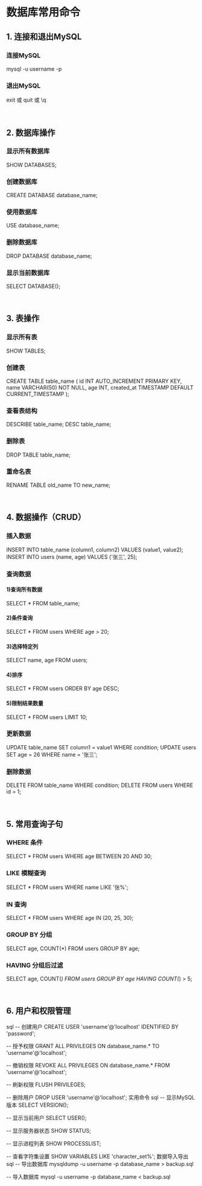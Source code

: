 # 数据库常用命令
<p> 
  
## 1. 连接和退出MySQL
### 连接MySQL
mysql -u username -p

### 退出MySQL
exit 或 quit 或 \q

<br>

## 2. 数据库操作
### 显示所有数据库
SHOW DATABASES;

### 创建数据库
CREATE DATABASE database_name;

### 使用数据库
USE database_name;

### 删除数据库
DROP DATABASE database_name;

### 显示当前数据库
SELECT DATABASE();

<br>

## 3. 表操作
### 显示所有表
SHOW TABLES;

### 创建表
CREATE TABLE table_name (
    id INT AUTO_INCREMENT PRIMARY KEY,
    name VARCHAR(50) NOT NULL,
    age INT,
    created_at TIMESTAMP DEFAULT CURRENT_TIMESTAMP
);

### 查看表结构
DESCRIBE table_name;
DESC table_name;

### 删除表
DROP TABLE table_name;

### 重命名表
RENAME TABLE old_name TO new_name;

<br>

## 4. 数据操作（CRUD）
### 插入数据
INSERT INTO table_name (column1, column2) VALUES (value1, value2);
INSERT INTO users (name, age) VALUES ('张三', 25);

### 查询数据
#### 1)查询所有数据
SELECT * FROM table_name;
#### 2)条件查询
SELECT * FROM users WHERE age > 20;
#### 3)选择特定列
SELECT name, age FROM users;
#### 4)排序
SELECT * FROM users ORDER BY age DESC;
#### 5)限制结果数量
SELECT * FROM users LIMIT 10;

### 更新数据
UPDATE table_name SET column1 = value1 WHERE condition;
UPDATE users SET age = 26 WHERE name = '张三';

### 删除数据
DELETE FROM table_name WHERE condition;
DELETE FROM users WHERE id = 1;

<br>

## 5. 常用查询子句
### WHERE 条件
SELECT * FROM users WHERE age BETWEEN 20 AND 30;

### LIKE 模糊查询
SELECT * FROM users WHERE name LIKE '张%';

### IN 查询
SELECT * FROM users WHERE age IN (20, 25, 30);

### GROUP BY 分组
SELECT age, COUNT(*) FROM users GROUP BY age;

### HAVING 分组后过滤
SELECT age, COUNT(*) FROM users GROUP BY age HAVING COUNT(*) > 5;

<br>

## 6. 用户和权限管理
sql
-- 创建用户
CREATE USER 'username'@'localhost' IDENTIFIED BY 'password';

-- 授予权限
GRANT ALL PRIVILEGES ON database_name.* TO 'username'@'localhost';

-- 撤销权限
REVOKE ALL PRIVILEGES ON database_name.* FROM 'username'@'localhost';

-- 刷新权限
FLUSH PRIVILEGES;

-- 删除用户
DROP USER 'username'@'localhost';
实用命令
sql
-- 显示MySQL版本
SELECT VERSION();

-- 显示当前用户
SELECT USER();

-- 显示服务器状态
SHOW STATUS;

-- 显示进程列表
SHOW PROCESSLIST;

-- 查看字符集设置
SHOW VARIABLES LIKE 'character_set%';
数据导入导出
sql
-- 导出数据库
mysqldump -u username -p database_name > backup.sql

-- 导入数据库
mysql -u username -p database_name < backup.sql

</P>
